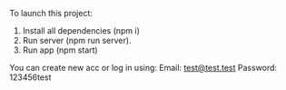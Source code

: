 To launch this project:

1. Install all dependencies (npm i)
2. Run server (npm run server).
3. Run app (npm start)

You can create new acc or log in using:
Email: test@test.test
Password: 123456test
